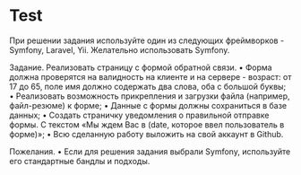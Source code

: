 # Test 

При решении задания используйте один из следующих фреймворков - Symfony, Laravel, Yii. Желательно использовать Symfony.

Задание.
Реализовать страницу с формой обратной связи. 
•	Форма должна проверятся на валидность на клиенте и на сервере - возраст: от 17 до 65, поле имя должно содержать два слова, оба с большой буквы;
•	Реализовать возможность прикрепления и загрузки файла (например, файл-резюме) к форме;
•	Данные с формы должны сохраниться в базе данных;
•	Создать страничку уведомления о правильной отправке формы. С текстом «Мы ждем Вас в (date, которое ввел пользователь в форме)»;
•	Всю сделанную работу выложить на свой аккаунт в Github.

Пожелания.
•	Если для решения задания выбрали Symfony, используйте его стандартные бандлы и подходы.


